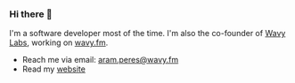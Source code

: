 ### Hi there 👋

I'm a software developer most of the time. I'm also the co-founder of [Wavy Labs](https://github.com/wavy), working on [wavy.fm](https://wavy.fm).

* Reach me via email: aram.peres@wavy.fm
* Read my [website](https://momoperes.ca)
